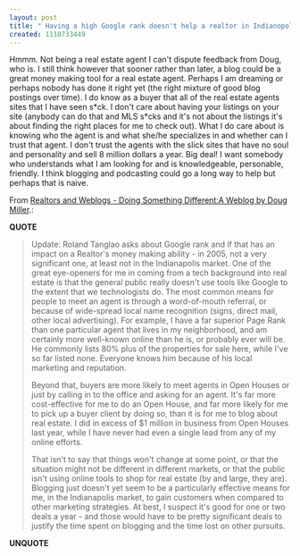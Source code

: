 ```yaml
---
layout: post
title: " Having a high Google rank doesn't help a realtor in Indianopolis in 2005"
created: 1110733449
---
```

<p>Hmmm. Not being a real estate agent I can't dispute feedback from Doug, who is. I still think however that sooner rather than later, a blog could be a great money making tool for a real estate agent. Perhaps I am dreaming or perhaps nobody has done it right yet (the right mixture of good blog postings over time). I do know as a buyer that all of the real estate agents sites that I have seen s*ck. I don't care about having your listings on your site (anybody can do that and MLS s*cks and it's not about the listings it's about finding the right places for me to check out). What I do care about is knowing who the agent is and what she/he specializes in and whether can I trust that agent. I don't trust the agents with the slick sites that have no soul and personality and sell 8 million dollars a year. Big deal! I want somebody who understands what I am looking for and is knowledgeable,  personable, friendly. I think blogging and podcasting could go a long way to help but perhaps that is naive.
</p>
<p>From <a href="http://www.doug-miller.net/blog/archive/realtorsandweblogs.html">Realtors and Weblogs - Doing Something Different:A Weblog by Doug Miller</a>.:</p>
<p><b>QUOTE</b></p><blockquote><p>Update: Roland Tanglao asks about Google rank and if that has an impact on a Realtor's money making ability - in 2005, not a very significant one, at least not in the Indianapolis market. One of the great eye-openers for me in coming from a tech background into real estate is that the general public really doesn't use tools like Google to the extent that we technologists do. The most common means for people to meet an agent is through a word-of-mouth referral, or because of wide-spread local name recognition (signs, direct mail, other local advertising). For example, I have a far superior Page Rank than one particular agent that lives in my neighborhood, and am certainly more well-known online than he is, or probably ever will be. He commonly lists 80% plus of the properties for sale here, while I've so far listed none. Everyone knows him because of his local marketing and reputation.
</p>
<p>Beyond that, buyers are more likely to meet agents in Open Houses or just by calling in to the office and asking for an agent. It's far more cost-effective for me to do an Open House, and far more likely for me to pick up a buyer client by doing so, than it is for me to blog about real estate. I did in excess of $1 million in business from Open Houses last year, while I have never had even a single lead from any of my online efforts.
</p>
<p>That isn't to say that things won't change at some point, or that the situation might not be different in different markets, or that the public isn't using online tools to shop for real estate (by and large, they are). Blogging just doesn't yet seem to be a particularly effective means for me, in the Indianapolis market, to gain customers when compared to other marketing strategies. At best, I suspect it's good for one or two deals a year - and those would have to be pretty significant deals to justify the time spent on blogging and the time lost on other pursuits.</p></blockquote><p><b>UNQUOTE</b></p>



